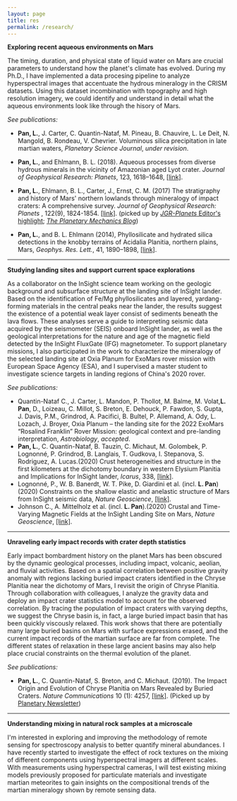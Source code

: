 ```yaml
---
layout: page
title: res
permalink: /research/
---
```

**Exploring recent aqueous environments on Mars**

The timing, duration, and physical state of liquid water on Mars are crucial parameters to understand how the planet's climate has evolved. During my Ph.D., I have implemented a data procesing pipeline to analyze hyperspectral images that accentuate the hydrous mineralogy in the CRISM datasets. Using this dataset incombination with topography and high resolution imagery, we could identify and understand in detail what the aqueous environments look like through the hisory of Mars. 

*See publications:*

 - **Pan, L.**, J. Carter, C. Quantin-Nataf, M. Pineau, B. Chauvire, L. Le Deit, N. Mangold, B. Rondeau, V. Chevrier. Voluminous silica precipitation in late martian waters, *Planetary Science Journal*, *under revision*.

 - **Pan, L.**,  and Ehlmann, B. L. (2018). Aqueous processes from diverse hydrous minerals in the vicinity of Amazonian aged Lyot crater. *Journal of Geophysical Research: Planets*, 123, 1618–1648, [[link]](https://agupubs.onlinelibrary.wiley.com/doi/full/10.1029/2017JE005461).
   
 - **Pan, L.**,  Ehlmann, B. L., Carter, J., Ernst, C. M. (2017) The stratigraphy and history of Mars\' northern lowlands through mineralogy of impact craters: A comprehensive survey. *Journal of Geophysical Research: Planets* , 122(9), 1824-1854. [[link]](https://agupubs.onlinelibrary.wiley.com/doi/10.1002/2017JE005276). (picked up by [*JGR-Planets* Editor's highlight](https://agupubs.onlinelibrary.wiley.com/article/10.1002/2017JE005276/editor-highlight/10.5555/MIG-HO.820e67dd-1535-4d37-ae36-cef31cc4b0fa); [*The Planetary Mechanics Blog*](http://planetary-mechanics.com/2017/09/17/the-lowlands-of-mars/))
 
 - **Pan, L.**,  and B. L. Ehlmann (2014), Phyllosilicate and hydrated silica detections in the knobby terrains of Acidalia Planitia, northern plains, Mars, *Geophys. Res. Lett.*, 41, 1890–1898, [[link]](https://agupubs.onlinelibrary.wiley.com/doi/10.1002/2014GL05942).

***************************************************************
**Studying landing sites and support current space explorations**

As a collaborator on the InSight science team working on the geologic background and subsurface structure at the landing site of InSight lander. Based on the identification of Fe/Mg phyllosilicates and layered, yardang-forming materials in the central peaks near the lander, the results suggest the existence of a potential weak layer consist of sediments beneath the lava flows. These analyses serve a guide to interpreting seismic data acquired by the seismometer (SEIS) onboard InSight lander, as well as the geological interpretations for the nature and age of the magnetic field detected by the InSight FluxGate (IFG) magnetometer. To support planetary missions, I also participated in the work to characterize the mineralogy of the selected landing site at Oxia Planum for ExoMars rover mission with European Space Agency (ESA), and I supervised a master student to investigate science targets in landing regions of China's 2020 rover.

*See publications:*

- Quantin-Nataf C., J. Carter, L. Mandon, P. Thollot, M. Balme, M. Volat,**L. Pan**, D., Loizeau, C. Millot, S. Breton, E. Dehouck, P. Fawdon, S. Gupta, J. Davis, P.M., Grindrod, A. Pacifici, B. Bultel, P. Allemand, A. Ody, L. Lozach, J. Broyer,  Oxia Planum – the landing site for the 2022 ExoMars “Rosalind Franklin” Rover Mission: geological context and pre-landing interpretation,  *Astrobiology*, *accepted*.
- **Pan, L.**,  C. Quantin-Nataf, B. Tauzin, C. Michaut, M. Golombek, P. Lognonné, P. Grindrod, B. Langlais, T. Gudkova, I. Stepanova, S. Rodriguez, A. Lucas.(2020) Crust heterogeneities and structure in the first kilometers at the dichotomy boundary in western Elysium Planitia and Implications for InSight lander, *Icarus*, 338, [[link]](https://hal.archives-ouvertes.fr/hal-02346218/document).
- Lognonné, P., W. B. Banerdt,  W. T. Pike, D. Giardini et al. (incl. **L. Pan**) (2020) Constraints on the shallow elastic and anelastic structure of Mars from InSight seismic data, *Nature Geoscience*, [[link]](http://doi.org/10.1038/s41561-020-0536-y).
- Johnson C., A. Mittelholz et al. (incl. **L. Pan**).(2020)  Crustal and Time-Varying Magnetic Fields at the InSight Landing Site on Mars, *Nature Geoscience*, [[link]](http://doi.org/10.1038/s41561-020-0537-x).
***************************************************************
**Unraveling early impact records with crater depth statistics**

Early impact bombardment history on the planet Mars has been obscured by the dynamic geological processes, including impact, volcanic, aeolian, and fluvial activities. Based on a spatial correlation between positive gravity anomaly with regions lacking buried impact craters identified in the Chryse Planitia near the dichotomy of Mars, I revisit the origin of Chryse Planitia. Through collaboration with colleagues, I analyze the gravity data and deploy an impact crater statistics model to account for the observed correlation. By tracing the population of impact craters with varying depths, we suggest the Chryse basin is, in fact, a large buried impact basin that has been quickly viscously relaxed. This work shows that there are potentially many large buried basins on Mars with surface expressions erased, and the current impact records of the martian surface are far from complete. The different states of relaxation in these large ancient basins may also help place crucial constraints on the thermal evolution of the planet.

*See publications:*

- **Pan, L.**,  C. Quantin-Nataf, S. Breton, and C. Michaut. (2019). The Impact Origin and Evolution of Chryse Planitia on Mars Revealed by Buried Craters. *Nature Communications* 10 (1): 4257, [[link]](https://doi.org/10.1038/s41467-019-12162-0). (Picked up by [Planetary Newsletter](https://www.lpi.usra.edu/planetary_news/2019/09/24/revisiting-the-impact-origin-of-chryse-planitia-on-mars))

***************************************************************
**Understanding mixing in natural rock samples at a microscale**

I'm interested in exploring and improving the methodology of remote sensing for spectroscopy analysis to better quantify mineral abundances. I have recently started to investigate the effect of rock textures on the mixing of different components using hyperspectral imagers at different scales. With measurements using hyperspectral cameras, I will test existing mixing models previously proposed for particulate materials and investigate martian meteorites to gain insights on the compositional trends of the martian mineralogy shown by remote sensing data. 
